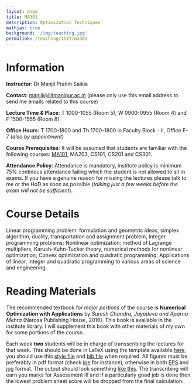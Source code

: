 ```yaml
---
layout: page
title: MA301
description: Optimization Techniques
mathjax: true
background: '/img/teaching.jpg'
permalink: /teaching/IIIT/ma301
---
```


# Information

**Instructor**: Dr Manjil Pratim Saikia

**Contact**: manjil@iiitmanipur.ac.in (please only use this email address to send me emails related to this course)

**Lecture Time & Place**: T 1000-1055 (Room 5), W 0900-0955 (Room 4) and F 1500-1555 (Room 8)

**Office Hours**: T 1700-1800 and Th 1700-1800 in Faculty Block - II, Office F-7 (*also by appointment*)

**Course Prerequisites**: It will be assumed that students are familiar with the following courses: [MA101](/teaching/IIIT/ma1011), MA203, CS101, CS201 and CS301.

**Attendance Policy**: Attendance is mandatory, institute policy is minimum 75% continous attendance failing which the student is not allowed to sit in exams. If you have a genuine reason for missing the lectures please talk to me or the HoD as soon as possible (*talking just a few weeks before the exam will not be sufficient*).

# Course Details

Linear programming problem: formulation and geometric ideas, simplex algorithm, duality, transportation and assignment problem, Integer programming problems; Nonlinear optimization: method of Lagrange multipliers, Karush-Kuhn-Tucker theory, numerical methods for nonlinear optimization; Convex optimization and quadratic programming; Applications of linear, integer and quadratic programming to various areas of science and engineering.

# Reading Materials

The recommended textbook for *major portions* of the course is **Numerical Optimization with Applications** by *Suresh Chandra, Jayadeva and Aparna Mehra* (Narosa Publishing House, 2016). This book is available in the institute library. I will supplement this book with other materials of my own for some portions of the course.

Each week **two** students will be in charge of transscribing the lectures for that week. This should be done in LaTeX using the template available [here](/teaching/IIIT/MA305/template.tex), you should use this [style file](/teaching/IIIT/MA305/template.sty) and [bib file](/teaching/IIIT/MA305/template.bib) when required. All figures must be preferably in pdf format (check [Ipe](https://ipe.otfried.org/) for instance), otherwise in both [EPS](/teaching/IIIT/MA305/week0_example.eps) and [jpg](/teaching/IIIT/MA305/week0_example.jpg) format. The output should look something [like this](/teaching/IIIT/MA305/template.pdf). The transcribing will earn you marks for Assessment III and if a particularly good job is done then the lowest problem sheet score will be dropped from the final calculation.
